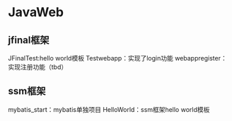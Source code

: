 # JavaWeb
## jfinal框架
JFinalTest:hello world模板
Testwebapp：实现了login功能
webappregister：实现注册功能（tbd）

## ssm框架
mybatis_start：mybatis单独项目
HelloWorld：ssm框架hello world模板
